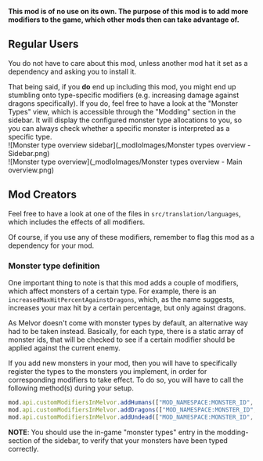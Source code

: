 **This mod is of no use on its own. The purpose of this mod is to add more modifiers to the game, which other mods then can take advantage of.**

## Regular Users
You do not have to care about this mod, unless another mod hat it set as a dependency and asking you to install it.

That being said, if you **do** end up including this mod, you might end up stumbling onto type-specific modifiers (e.g. increasing damage against dragons specifically). 
If you do, feel free to have a look at the "Monster Types" view, which is accessible through the "Modding" section in the sidebar. It will display the configured monster type allocations to you, 
so you can always check whether a specific monster is interpreted as a specific type.\
![Monster type overview sidebar](_modIoImages/Monster types overview - Sidebar.png)\
![Monster type overview](_modIoImages/Monster types overview - Main overview.png)

## Mod Creators
Feel free to have a look at one of the files in `src/translation/languages`, which includes the effects of all modifiers.

Of course, if you use any of these modifiers, remember to flag this mod as a dependency for your mod.

### Monster type definition
One important thing to note is that this mod adds a couple of modifiers, which affect monsters of a certain type. 
For example, there is an `increasedMaxHitPercentAgainstDragons`, which, as the name suggests, 
increases your max hit by a certain percentage, but only against dragons.

As Melvor doesn't come with monster types by default, an alternative way had to be taken instead.
Basically, for each type, there is a static array of monster ids, that will be checked to see if a certain modifier should be applied against the current enemy.

If you add new monsters in your mod, then you will have to specifically register the types to the monsters you implement, in order for corresponding modifiers to take effect. 
To do so, you will have to call the following method(s) during your setup.
```js
mod.api.customModifiersInMelvor.addHumans(["MOD_NAMESPACE:MONSTER_ID", "MOD_NAMESPACE:MONSTER_ID", "..."]);
mod.api.customModifiersInMelvor.addDragons(["MOD_NAMESPACE:MONSTER_ID", "MOD_NAMESPACE:MONSTER_ID", "..."]);
mod.api.customModifiersInMelvor.addUndead(["MOD_NAMESPACE:MONSTER_ID", "MOD_NAMESPACE:MONSTER_ID", "..."]);
```

**NOTE**: You should use the in-game "monster types" entry in the modding-section of the sidebar, to verify that your monsters have been typed correctly.